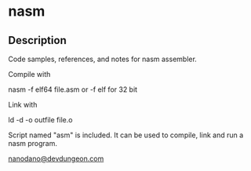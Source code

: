 # nasm

## Description

Code samples, references, and notes for nasm assembler.

Compile with 

nasm -f elf64 file.asm 
or -f elf for 32 bit

Link with

ld -d -o outfile file.o

Script named "asm" is included. It can be used to compile, link
and run a nasm program.

nanodano@devdungeon.com
